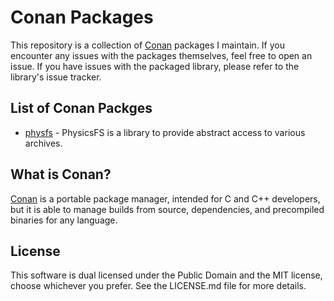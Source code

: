 # Conan Packages

This repository is a collection of [Conan](https://conan.io/) packages I maintain.
If you encounter any issues with the packages themselves, feel free to open an issue.
If you have issues with the packaged library, please refer to the library's issue tracker.

## List of Conan Packges

* [physfs](https://icculus.org/physfs/) - PhysicsFS is a library to provide abstract access to various archives.

## What is Conan?

[Conan](https://conan.io/) is a portable package manager, intended for C and C++ developers, but it is able to manage builds from source, dependencies, and precompiled binaries for any language.

## License

This software is dual licensed under the Public Domain and the MIT license, choose whichever you prefer. See the LICENSE.md file for more details.
